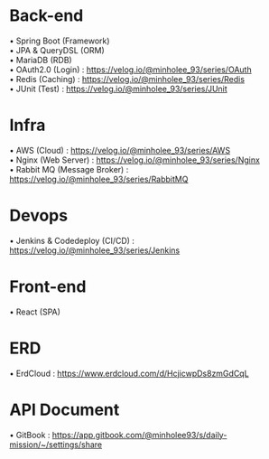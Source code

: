 # Back-end  
• Spring Boot (Framework)  
• JPA & QueryDSL (ORM)  
• MariaDB (RDB)  
• OAuth2.0 (Login) : https://velog.io/@minholee_93/series/OAuth  
• Redis (Caching) : https://velog.io/@minholee_93/series/Redis  
• JUnit (Test) : https://velog.io/@minholee_93/series/JUnit  
  
# Infra 
• AWS (Cloud) : https://velog.io/@minholee_93/series/AWS  
• Nginx (Web Server) : https://velog.io/@minholee_93/series/Nginx  
• Rabbit MQ (Message Broker) : https://velog.io/@minholee_93/series/RabbitMQ  

# Devops 
• Jenkins & Codedeploy (CI/CD) : https://velog.io/@minholee_93/series/Jenkins  

# Front-end 
• React (SPA)  
  
# ERD
• ErdCloud : https://www.erdcloud.com/d/HcjicwpDs8zmGdCqL

# API Document
• GitBook : https://app.gitbook.com/@minholee93/s/daily-mission/~/settings/share
